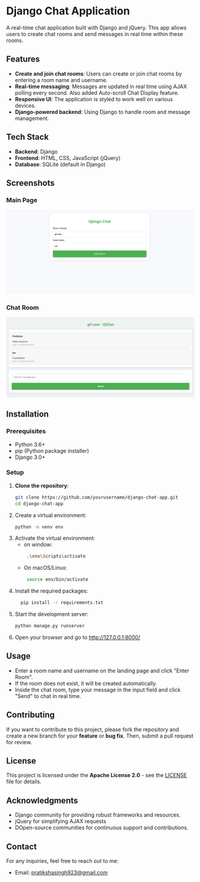 # Django Chat Application

A real-time chat application built with Django and jQuery. This app allows users to create chat rooms and send messages in real time within these rooms.

## Features

- **Create and join chat rooms**: Users can create or join chat rooms by entering a room name and username.
- **Real-time messaging**: Messages are updated in real time using AJAX polling every second. Also added Auto-scroll Chat Display feature.
- **Responsive UI**: The application is styled to work well on various devices.
- **Django-powered backend**: Using Django to handle room and message management.
  
## Tech Stack

- **Backend**: Django
- **Frontend**: HTML, CSS, JavaScript (jQuery)
- **Database**: SQLite (default in Django)

## Screenshots

### Main Page
![Main Page](main.jpg)

### Chat Room
![Chat Room](room.jpg)

## Installation

### Prerequisites

- Python 3.6+
- pip (Python package installer)
- Django 3.0+

### Setup

1. **Clone the repository**:
   ```bash
   git clone https://github.com/yourusername/django-chat-app.git
   cd django-chat-app
2. Create a virtual environment:
   ```bash
   python -m venv env
3. Activate the virtual environment:
   - on window:
     ```bash
      .\env\Scripts\activate
   - On macOS/Linux:
     ```bash
      source env/bin/activate
4. Install the required packages:
   ```bash
     pip install -r requirements.txt
5. Start the development server:
   ```bash
   python manage.py runserver
6. Open your browser and go to http://127.0.0.1:8000/

## Usage
 - Enter a room name and username on the landing page and click "Enter Room".
 - If the room does not exist, it will be created automatically.
 - Inside the chat room, type your message in the input field and click "Send" to chat in real time.
   
## Contributing
If you want to contribute to this project, please fork the repository and create a new branch for your **feature** or **bug fix**. Then, submit a pull request for review.

## License
This project is licensed under the **Apache License 2.0** - see the [LICENSE](LICENSE) file for details.

## Acknowledgments
 - Django community for providing robust frameworks and resources.
 - jQuery for simplifying AJAX requests
 - DOpen-source communities for continuous support and contributions.

## Contact
For any inquiries, feel free to reach out to me:
- Email: pratikshasingh923@gmail.com

